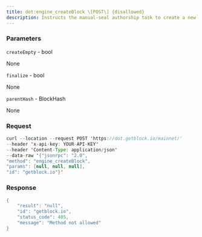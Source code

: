 ```yaml
---
title: dot:engine_createBlock \[POST\] {disallowed}
description: Instructs the manual-seal authorship task to create a new block.
---
```


### Parameters


`createEmpty` - bool

None

`finalize` - bool

None

`parentHash` - BlockHash

None

### Request

``` java
curl --location --request POST 'https://dot.getblock.io/mainnet/' 
--header 'x-api-key: YOUR-API-KEY' 
--header 'Content-Type: application/json' 
--data-raw '{"jsonrpc": "2.0",
"method": "engine_createBlock",
"params": [null, null, null],
"id": "getblock.io"}'
```

###  Response

``` java
{
    "result": "null",
    "id": "getblock.io",
    "status_code": 405,
    "message": "Method not allowed"
}
```

